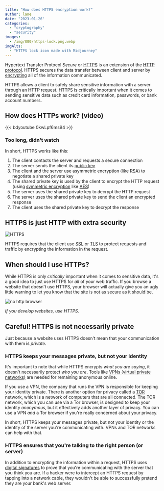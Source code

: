 ```yaml
---
title: "How does HTTPS encryption work?"
author: lane
date: "2023-01-26"
categories:
  - "cryptography"
  - "security"
images:
  - /img/800/https-lock.png.webp
imgAlts:
  - "HTTPS lock icon made with Midjourney"
---
```


Hypertext Transfer Protocol _Secure_ or [HTTPS](https://developer.mozilla.org/en-US/docs/Glossary/https) is an extension of the [HTTP protocol](http://boot.dev/courses/learn-http). HTTPS secures the data transfer between client and server by [encrypting](https://developer.mozilla.org/en-US/docs/Glossary/Encryption) all of the information communicated.

HTTPS allows a client to safely share sensitive information with a server through an HTTP request. HTTPS is critically important when it comes to sending sensitive data such as credit card information, passwords, or bank account numbers.

## How does HTTPs work? (video)

{{< bdyoutube 0kwLpf6ms94 >}}

### Too long, didn't watch

In short, HTTPS works like this:

1. The client contacts the server and requests a secure connection
2. The server sends the client its [public key](https://en.wikipedia.org/wiki/Public-key_cryptography)
3. The client and the server use asymmetric encryption (like [RSA](<https://en.wikipedia.org/wiki/RSA_(cryptosystem)>)) to negotiate a shared private key
4. The shared private key is used by the client to encrypt the HTTP request (using [symmetric encryption](https://en.wikipedia.org/wiki/Symmetric-key_algorithm) like [AES](https://blog.boot.dev/cryptography/aes-256-cipher/))
5. The server uses the shared private key to decrypt the HTTP request
6. The server uses the shared private key to send the client an encrypted response
7. The client uses the shared private key to decrypt the response

## HTTPS is just HTTP with extra security

![HTTPS](https://i.imgur.com/iOkQUdG.png)

HTTPS requires that the client use [SSL](https://developer.mozilla.org/en-US/docs/Glossary/SSL) or [TLS](https://developer.mozilla.org/en-US/docs/Glossary/TLS) to protect requests and traffic by encrypting the information in the request.

## When should I use HTTPs?

While HTTPS is only _critically_ important when it comes to sensitive data, it's a good idea to just use HTTPS for _all_ of your web traffic. If you browse a website that doesn't use HTTPS, your browser will actually give you an ugly little warning to let you know that the site is not as secure as it should be.

![no http browser](/img/800/no-https.png.webp)

_If you develop websites, use HTTPS._

## Careful! HTTPS is not necessarily private

Just because a website uses HTTPS doesn't mean that your communication with them is _private_.

### HTTPS keeps your messages private, but not your identity

It's important to note that while HTTPS encrypts _what you are saying_, it doesn't necessarily protect _who you are_. Tools like [VPNs (virtual private networks)](https://nordvpn.com/what-is-a-vpn/) are needed for remaining anonymous online.

If you use a VPN, the company that runs the VPN is responsible for keeping your identity private. There is another option for privacy called a [TOR](https://www.torproject.org/) network, which is a network of computers that are all connected. The TOR network, which you can use via a Tor browser, is designed to keep your identity _anonymous_, but it effectively adds another layer of privacy. You can use a VPN _and_ a Tor browser if you're really concerned about your privacy.

In short, HTTPS keeps your messages private, but not your identity or the identity of the server you're communicating with. VPNs and TOR networks can help with that.

### HTTPS ensures that you're talking to the right person (or server)

In addition to encrypting the information within a request, HTTPS uses [digital signatures](https://en.wikipedia.org/wiki/Digital_signature) to prove that you're communicating with the server that you think you are. If a hacker were to intercept an HTTPS request by tapping into a network cable, they wouldn't be able to successfully pretend they are your bank's web server.
